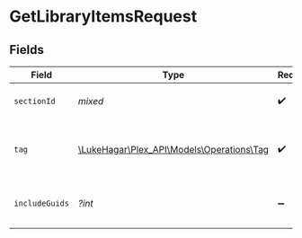 # GetLibraryItemsRequest


## Fields

| Field                                                                       | Type                                                                        | Required                                                                    | Description                                                                 | Example                                                                     |
| --------------------------------------------------------------------------- | --------------------------------------------------------------------------- | --------------------------------------------------------------------------- | --------------------------------------------------------------------------- | --------------------------------------------------------------------------- |
| `sectionId`                                                                 | *mixed*                                                                     | :heavy_check_mark:                                                          | the Id of the library to query                                              |                                                                             |
| `tag`                                                                       | [\LukeHagar\Plex_API\Models\Operations\Tag](../../Models/Operations/Tag.md) | :heavy_check_mark:                                                          | A key representing a specific tag within the section.                       |                                                                             |
| `includeGuids`                                                              | *?int*                                                                      | :heavy_minus_sign:                                                          | Adds the Guids object to the response<br/>                                  | 1                                                                           |